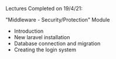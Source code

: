 Lectures Completed on 19/4/21:

"Middleware - Security/Protection" Module
* Introduction
* New laravel installation
* Database connection and migration
* Creating the login system